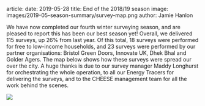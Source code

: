 article:
date: 2019-05-28
title: End of the 2018/19 season
image: images/2019-05-season-summary/survey-map.png
author: Jamie Hanlon

We have now completed our fourth winter surveying season, and are pleased to
report this has been our best season yet! Overall, we delivered 115 surveys, up
26% from last year. Of this total, 18 surveys were performed for free to
low-income households, and 23 surveys were performed by our partner
organisations: Bristol Green Doors, Innovate UK, Dhek Bhal and Golder Agers.
The map below shows how these surveys were spread our over the city. A huge
thanks is due to our survey manager Maddy Longhurst for orchestrating the whole
operation, to all our Energy Tracers for delivering the surveys, and to the
CHEESE management team for all the work behind the scenes.

<div class="text-center">
<img src="/assets/images/2019-05-season-summary/survey-map.png" class="img-fluid">
</div>
